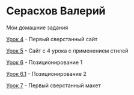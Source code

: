 # Серасхов Валерий

Мои домашние задания

[Урок 4](https://valera253.github.io/lesson_4 "Первый сверстанный сайт") - Первый сверстанный сайт

[Урок 5](https://valera253.github.io/lesson_5 "Описание") - Сайт с 4 урока с применением стилей

[Урок 6](https://valera253.github.io/lesson_6 "Описание") - Позиционирование 1

[Урок 6.1](https://valera253.github.io/lesson_6.1 "Описание") - Позиционирование 2

[Урок 7](https://valera253.github.io/lesson_7 "Описание") - Первый сверстанный макет
